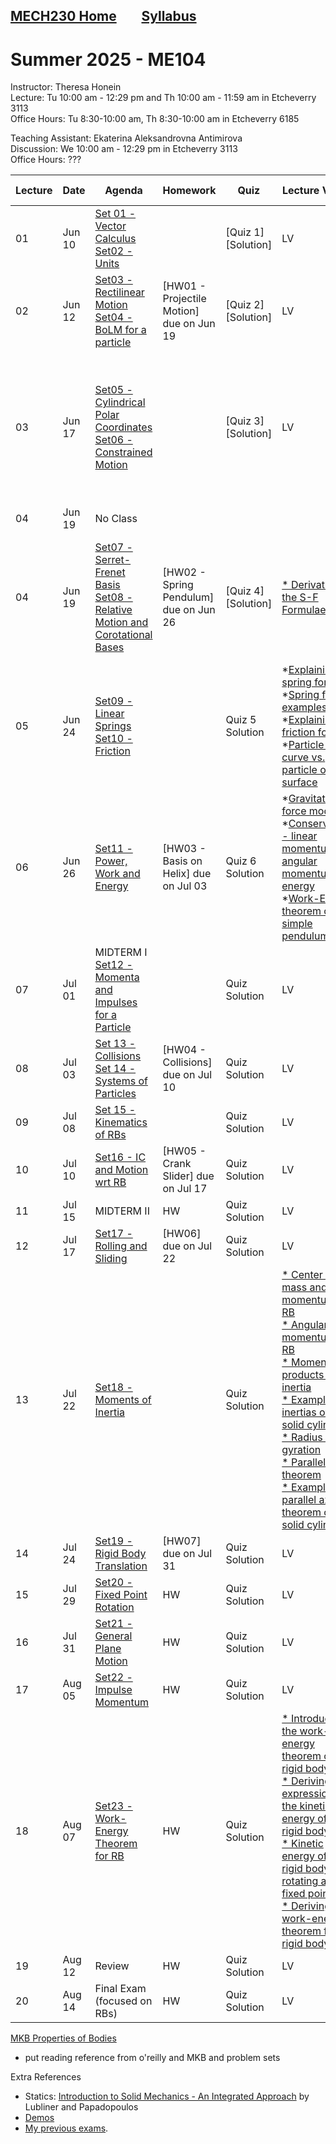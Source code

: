 [MECH230 Home](homepage.md)        [Syllabus](syllabus.md)
---

# Summer 2025 - ME104

Instructor: Theresa Honein\
Lecture: Tu 10:00 am - 12:29 pm and Th 10:00 am - 11:59 am in Etcheverry 3113\
Office Hours: Tu 8:30-10:00 am, Th 8:30-10:00 am in Etcheverry 6185

Teaching Assistant: Ekaterina Aleksandrovna Antimirova\
Discussion: We 10:00 am - 12:29 pm in Etcheverry 3113\
Office Hours: ???

| Lecture | Date | Agenda | Homework | Quiz | Lecture Vidoes | Solution Vidoes | Demo Vidoes |
| ------- | ---- | ------ |--------- | ---- | -------------- | --------------- | ----------- |
| 01 | Jun 10 | [Set 01 - Vector Calculus]()<br>[Set02 - Units]() | | [Quiz 1] <br> [Solution] | LV | SV | DV |
| 02 | Jun 12 | [Set03 - Rectilinear Motion]()<br>[Set04 - BoLM for a particle]() |[HW01 - Projectile Motion] due on Jun 19 | [Quiz 2] <br> [Solution] | LV | [* MKB 03-004](https://youtu.be/LAl3ZUiUpus) | DV |
| 03 | Jun 17 | [Set05 - Cylindrical Polar Coordinates]() <br> [Set06 - Constrained Motion]() | | [Quiz 3] <br> [Solution] | LV | [* MKB 02-021](https://youtu.be/wbUBexp8xfc) <br> [* MKB 02-099](https://youtu.be/Bt5neJj4Zhc) | [Circular roller coaster with polar basis](https://youtu.be/lVBXnMO-pI4?si=k5tTc3ka8-qh18vh) <br> [Clothoid roller coaster with polar basis](https://youtu.be/r3lLIkWfMVk?si=2W9qtY2epgjY97Mm) |
| 04 | Jun 19 | No Class | | | | |
| 04 | Jun 19 | [Set07 - Serret-Frenet Basis]() <br> [Set08 - Relative Motion and Corotational Bases]() | [HW02 - Spring Pendulum] due on Jun 26| [Quiz 4] <br> [Solution] | [* Derivation of the S-F Formulae](https://youtu.be/OB13c0WlUSg) | [02-151](https://youtu.be/Z8Un0esREyw) | [* S-F Wikipedia](https://en.wikipedia.org/wiki/Frenet%E2%80%93Serret_formulas) <br> [* S-F on bobsled](https://youtu.be/0ACqRREH180) <br> [* Clothoid roller coaster with S-F basis](https://youtu.be/q2I1oHxPgaQ?si=peZUT6jUNV2m3lCe) |
| 05 | Jun 24 | [Set09 - Linear Springs]() <br> [Set10 - Friction]() |  | Quiz 5 <br> Solution | *[Explaining the spring force](https://www.youtube.com/watch?v=WtTDHW2JUVY) <br> *[Spring force examples](https://www.youtube.com/watch?v=YiOZregJx9w) <br> *[Explaining the friction force](https://www.youtube.com/watch?v=_fvCFtpL3c8) <br> *[Particle on a curve vs. particle on a surface](https://www.youtube.com/watch?v=XNdP7Nk850s) | *[08-004](https://youtu.be/YE9N2f2qTqg) <br> *[03-071](https://youtu.be/RDFfE0tFTnk) | DM |
| 06 | Jun 26 | [Set11 - Power, Work and Energy]() | [HW03 - Basis on Helix] due on Jul 03 | Quiz 6 <br> Solution | *[Gravitation force model](https://www.youtube.com/watch?v=nHnDuCWtacY) <br> *[Conservations - linear momentum vs angular momentum vs energy](https://youtu.be/MEwpRoLB7KM) <br> *[Work-Energy theorem on simple pendulum](https://youtu.be/bjpTKehJV7s) | SV | DV |
| 07 | Jul 01 | MIDTERM I <br>[Set12 - Momenta and Impulses for a Particle]() | | Quiz <br> Solution | LV | SV | DV |
| 08 | Jul 03 | [Set 13 - Collisions]() <br> [Set 14 - Systems of Particles]() | [HW04 - Collisions] due on Jul 10 | Quiz <br> Solution | LV | SV | DV |
| 09 | Jul 08 | [Set 15 - Kinematics of RBs]() |  | Quiz <br> Solution | LV | SV | DV |
| 10 | Jul 10 | [Set16 - IC and Motion wrt RB]() | [HW05 - Crank Slider] due on Jul 17 | Quiz <br> Solution | LV | SV | DV |
| 11 | Jul 15 | MIDTERM II | HW | Quiz <br> Solution | LV | SV | DV |
| 12 | Jul 17 | [Set17 - Rolling and Sliding]() | [HW06] due on Jul 22 | Quiz <br> Solution | LV | SV | DV |
| 13 | Jul 22 | [Set18 - Moments of Inertia]() |  | Quiz <br> Solution | [* Center of mass and linear momentum of a RB](https://youtu.be/101EriK4HIQ) <br> [* Angular momentum of a RB](https://youtu.be/BGa_d4LscWQ) <br> [* Moments and products of inertia](https://youtu.be/BP1N9zFeY98) <br> [* Example - inertias of a solid cylinder](https://youtu.be/Z5ugvTjmLys) <br> [* Radius of gyration](https://youtube.com/shorts/pRxOpqpKq78) <br> [* Parallel axis theorem](https://youtube.com/shorts/pRxOpqpKq78) <br> [* Example - parallel axis theorem on a solid cylinder](https://youtu.be/8R_cF2e_9nU) | SV | DV |
| 14 | Jul 24 | [Set19 - Rigid Body Translation]() | [HW07] due on Jul 31 | Quiz <br> Solution | LV | SV | DV |
| 15 | Jul 29 | [Set20 - Fixed Point Rotation]() | HW | Quiz <br> Solution | LV | [* 06-051](https://youtu.be/Q7PV2pxBuwc) | DV |
| 16 | Jul 31 | [Set21 - General Plane Motion]() | HW | Quiz <br> Solution | LV | [* 06-070](https://youtu.be/0_wB2JnICLc) <br> [* 06-155](https://youtu.be/0N8tDgnrXNA) | DV |
| 17 | Aug 05 | [Set22 - Impulse Momentum]() | HW | Quiz <br> Solution | LV | SV | DV |
| 18 | Aug 07 | [Set23 - Work-Energy Theorem for RB]() | HW | Quiz <br> Solution | [* Introducing the work-energy theorem of a rigid body](https://youtu.be/acmYFwl8rRo?si=s4NJ5lJKfXNWWTzD) <br> [* Deriving the expression for the kinetic energy of a rigid body](https://youtu.be/3HRYCW7wiRs?si=leuUvpe4cM1V0E5g) <br> [* Kinetic energy of a rigid body rotating about a fixed point](https://youtube.com/shorts/3bu7kY8JLpM?si=dEQ_0xEl9QbyApRS) <br> [* Deriving the work-energy theorem for a rigid body](https://youtu.be/vCROTYHJRow?si=pZfkxNbll5eh7nlh) | [* 06-118](https://youtu.be/-jdslhyHAIY) | DV |
| 19 | Aug 12 | Review | HW | Quiz <br> Solution | LV | SV | DV |
| 20 | Aug 14 | Final Exam (focused on RBs) | HW | Quiz <br> Solution | LV | SV | DV |


[MKB Properties of Bodies](solids-mkb.pdf)

- put reading reference from o'reilly and MKB and problem sets

Extra References
- Statics: [Introduction to Solid Mechanics - An Integrated Approach](https://link.springer.com/book/10.1007/978-1-4614-6768-7) by Lubliner and Papadopoulos
- [Demos](https://www.youtube.com/feed/subscriptions/UCikn-nekt1ni-INzVXT91IA)
- [My previous exams](https://mech230.github.io).
